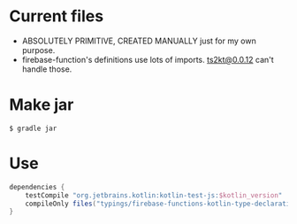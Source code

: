 # Current files

  - ABSOLUTELY PRIMITIVE, CREATED MANUALLY just for my own purpose.
  - firebase-function's definitions use lots of imports. ts2kt@0.0.12 can't handle those.

# Make jar

```
$ gradle jar
```

# Use


```gradle
dependencies {
    testCompile "org.jetbrains.kotlin:kotlin-test-js:$kotlin_version"
    compileOnly files("typings/firebase-functions-kotlin-type-declaration.jar")
}
```
